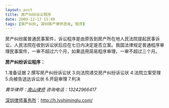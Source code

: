 ```yaml
---
layout: post
title: 房产纠纷诉讼程序
date: 2009-12-17 15:49
tags: [房产纠纷, 深圳房产律师咨询, 程序]
---
```

房产纠纷属普通民事案件，诉讼程序是由原告到房产所在地人民法院提起民事诉讼，人民法院在收到诉讼状后应在七日内决定是否立案。我国法律规定普通程序审理民事案件，一审不超过六个月，如果适用简易程序审理，一审不超过三个月。

<strong>房产纠纷诉讼程序：</strong>

1.准备证据
2.撰写房产纠纷诉讼状
3.向法院递交房产纠纷诉讼状
4.法院立案受理
5.向被告送达诉讼状
6.开庭审理
7.判决

<em>黄华律师：<a href="http://h.lvshiminglu.com/" target="_self">南山律师</a>
咨询电话：13242966417</em>

<a href="http://h.lvshiminglu.com/">深圳律师事务所</a>：<a href="http://h.lvshiminglu.com/">http://h.lvshiminglu.com/</a>

